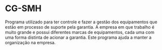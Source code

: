 # CG-SMH
Programa utilizado para ter controle e fazer a gestão dos equipamentos que estão em processo de suporte pela garantia. A empresa em que trabalho é muito grande e possui diferentes marcas de equipamentos, cada uma com uma forma distinta de acionar a garantia. Este programa ajuda a manter a organização na empresa.
